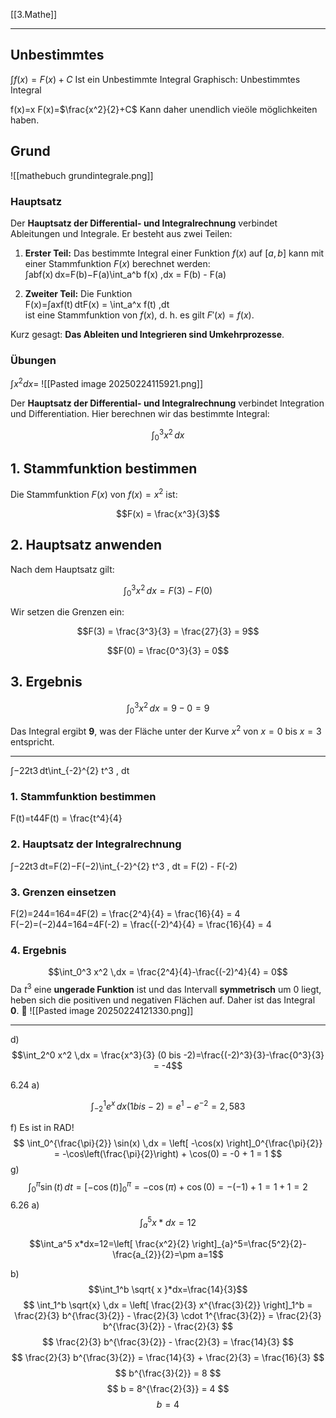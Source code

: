 [[3.Mathe]]
___

## Unbestimmtes
$\int f(x)=F(x)+C$
Ist ein Unbestimmte Integral
Graphisch: Unbestimmtes Integral

f(x)=x     F(x)=$\frac{x^2}{2}+C$ Kann daher unendlich vieöle möglichkeiten haben.

## Grund
![[mathebuch grundintegrale.png]]

### Hauptsatz
Der **Hauptsatz der Differential- und Integralrechnung** verbindet Ableitungen und Integrale. Er besteht aus zwei Teilen:

1. **Erster Teil:** Das bestimmte Integral einer Funktion $f(x)$ auf $[a,b]$ kann mit einer Stammfunktion $F(x)$ berechnet werden:  
    ∫abf(x) dx=F(b)−F(a)\int_a^b f(x) \,dx = F(b) - F(a)
    
2. **Zweiter Teil:** Die Funktion  
    F(x)=∫axf(t) dtF(x) = \int_a^x f(t) \,dt  
    ist eine Stammfunktion von $f(x)$, d. h. es gilt $F'(x) = f(x)$.
    

Kurz gesagt: **Das Ableiten und Integrieren sind Umkehrprozesse**.

### Übungen
$\int x^2 dx=$
![[Pasted image 20250224115921.png]]

Der **Hauptsatz der Differential- und Integralrechnung** verbindet Integration und Differentiation. Hier berechnen wir das bestimmte Integral:

$$\int_0^3 x^2 \,dx$$

## 1. Stammfunktion bestimmen
Die Stammfunktion $F(x)$ von $f(x) = x^2$ ist:

$$F(x) = \frac{x^3}{3}$$

## 2. Hauptsatz anwenden
Nach dem Hauptsatz gilt:

$$\int_0^3 x^2 \,dx = F(3) - F(0)$$

Wir setzen die Grenzen ein:

$$F(3) = \frac{3^3}{3} = \frac{27}{3} = 9$$

$$F(0) = \frac{0^3}{3} = 0$$

## 3. Ergebnis
$$\int_0^3 x^2 \,dx = 9 - 0 = 9$$

Das Integral ergibt **9**, was der Fläche unter der Kurve $x^2$ von $x = 0$ bis $x = 3$ entspricht.
___
∫−22t3 dt\int_{-2}^{2} t^3 \, dt

### 1. Stammfunktion bestimmen

F(t)=t44F(t) = \frac{t^4}{4}

### 2. Hauptsatz der Integralrechnung

∫−22t3 dt=F(2)−F(−2)\int_{-2}^{2} t^3 \, dt = F(2) - F(-2)

### 3. Grenzen einsetzen

F(2)=244=164=4F(2) = \frac{2^4}{4} = \frac{16}{4} = 4  
F(−2)=(−2)44=164=4F(-2) = \frac{(-2)^4}{4} = \frac{16}{4} = 4

### 4. Ergebnis

$$\int_0^3 x^2 \,dx = \frac{2^4}{4}-\frac{(-2)^4}{4} = 0$$
Da $t^3$ eine **ungerade Funktion** ist und das Intervall **symmetrisch** um $0$ liegt, heben sich die positiven und negativen Flächen auf. Daher ist das Integral **0**. 🎯
![[Pasted image 20250224121330.png]]
___
d)
$$\int_2^0 x^2 \,dx = \frac{x^3}{3} (0 bis -2)=\frac{(-2)^3}{3}-\frac{0^3}{3} = -4$$

6.24
a)

$$\int_{-2}^1 e^x \,dx (1 bis -2)={e^1-e^{-2}}= 2,583$$

f) Es ist in RAD!
$$ \int_0^{\frac{\pi}{2}} \sin(x) \,dx = \left[ -\cos(x) \right]_0^{\frac{\pi}{2}} = -\cos\left(\frac{\pi}{2}\right) + \cos(0) = -0 + 1 = 1 $$
g)
$$ \int_0^{\pi} \sin(t) \,dt = \left[ -\cos(t) \right]_0^{\pi} = -\cos(\pi) + \cos(0) = -(-1) + 1 = 1 + 1 = 2 $$
6.26
a)
$$\int_a^5 x*dx=12$$

$$\int_a^5 x*dx=12=\left[ \frac{x^2}{2} \right]_{a}^5=\frac{5^2}{2}-\frac{a_{2}}{2}=\pm a=1$$

b)
$$\int_1^b \sqrt{ x }*dx=\frac{14}{3}$$
$$
\int_1^b \sqrt{x} \,dx = \left[ \frac{2}{3} x^{\frac{3}{2}} \right]_1^b  
= \frac{2}{3} b^{\frac{3}{2}} - \frac{2}{3} \cdot 1^{\frac{3}{2}}  
= \frac{2}{3} b^{\frac{3}{2}} - \frac{2}{3}
$$
$$
\frac{2}{3} b^{\frac{3}{2}} - \frac{2}{3} = \frac{14}{3}
$$
$$
\frac{2}{3} b^{\frac{3}{2}} = \frac{14}{3} + \frac{2}{3} = \frac{16}{3}
$$
$$
b^{\frac{3}{2}} = 8
$$
$$
b = 8^{\frac{2}{3}} = 4
$$
$$
b = 4
$$
